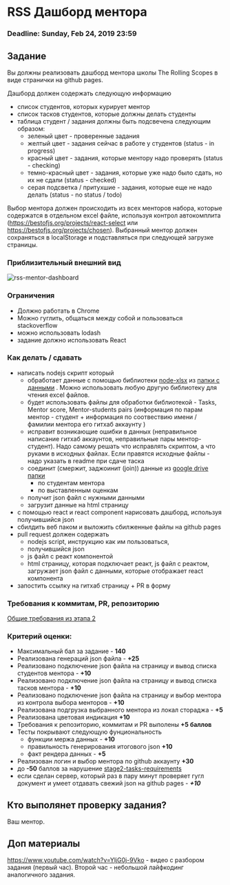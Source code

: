# RSS Дашборд ментора

### Deadline: Sunday, Feb 24, 2019 23:59

## Задание
Вы должны реализовать дашборд ментора школы The Rolling Scopes в виде странички на github pages.

Дашборд должен содержать следующую информацию
- список студентов, которых курирует ментор
- список тасков студентов, которые должны делать студенты
- таблица студент / задания должны быть подсвечена следующим образом:
    - зеленый цвет - проверенные задания
    - желтый цвет - задания сейчас в работе у студентов (status - in progress)
    - красный цвет - задания, которые ментору надо проверять (status - checking)
    - темно-красный цвет - задания, которые уже надо было сдать, но их не сдали (status - checked)
    - серая подсветка / притухшие - задания, которые еще не надо делать (status - no status / todo)

Выбор ментора должен происходить из всех менторов набора, которые содержатся в отдельном excel файле, используя контрол автокомплита (https://bestofjs.org/projects/react-select или https://bestofjs.org/projects/chosen). Выбранный ментор должен сохраняться в localStorage и подставляться при следующей загрузке страницы.

### Приблизительный внешний вид
![rss-mentor-dashboard](https://docs.google.com/drawings/d/e/2PACX-1vSV8wUHrWdVDOxyJGl86gC4s_Vmri8Xor3gMRKlB_gF_krSa7UJuydBZ6JMNSpHlQOjW08CtyOqGNny/pub?w=960&h=720)


### Ограничения
  - Должно работать в Chrome
  - Можно гуглить, общаться между собой и пользоваться stackoverflow
  - можно использовать lodash
  - задание должно использовать React
    
### Как делать / сдавать
  - написать nodejs скрипт который
    - обработает данные с помощью библиотеки [node-xlsx](https://github.com/mgcrea/node-xlsx) из [папки с данными](https://drive.google.com/open?id=1ULj8KjnNNCgUdGunQ1TY00dNbCsqAsHW) . Можно использовать любую другую библиотеку для чтения excel файлов.
    - будет использовать файлы для обработки библиотекой - Tasks, Mentor score, Mentor-students pairs (информация по парам ментор - студент + информация по соотвествию имени / фамилии ментора его гитхаб аккаунту ) 
    - исправит возникающие ошибки в данных (неправильное написание гитхаб аккаунтов, неправильные пары ментор-студент). Надо самому решать что исправлять скриптом, а что руками в исходных файлах. Если правятся исходные файлы - надо указать в readme при сдаче таска
    - соединит (смержит, заджоинит (join)) данные из [google drive папки](https://drive.google.com/open?id=1ULj8KjnNNCgUdGunQ1TY00dNbCsqAsHW)
      - по студентам ментора
      - по выставленным оценкам
    - получит json файл с нужными данными
    - загрузит данные на html страницу
  - с помощью react и react component нарисовать дашборд, используя получившийся json
  - сбилдить веб паком и выложить сбилженные файлы на github pages 
  - pull request должен содержать 
    - nodejs script, инструкцию как им пользоваться, 
    - получившийся json
    - js файл с реакт компонентой
    - html страницу, которая подключает реакт, js файл с реактом, загружает json файл с данными, которые отображает react компонента 
  - запостить ссылку на гитхаб страницу + PR в форму
    
    
### Требования к коммитам, PR, репозиторию
[Общие требования из этапа 2](https://github.com/rolling-scopes-school/docs/blob/master/stage2-tasks-requirements.md)

### Критерий оценки:
- Максимальный бал за задание - **140**
- Реализована генераций json файла - **+25**
- Реализовано подключение json файла на страницу и вывод списка студентов ментора - **+10**
- Реализовано подключение json файла на страницу и вывод списка тасков ментора - **+10**
- Реализовано подключение json файла на страницу и выбор ментора из контрола выбора менторов - **+10**
- Реализована подгрузка выбранного ментора из локал стораджа - **+5**
- Реализована цветовая индикация **+10**
- Требования к репозиторию, коммитам и PR выполены **+5 баллов**
- Тесты покрывают следующую фунциональность 
  - функции мержа данных - **+10**
  - правильность генерирования итогового json **+10**
  - факт рендера данных - **+5**
- Реализован логин и выбор ментора по github аккаунту **+30**
- до **-50** баллов за нарушение [stage2-tasks-requirements](https://github.com/rolling-scopes-school/docs/blob/master/stage2-tasks-requirements.md)
- если сделан сервер, который раз в пару минут проверяет гугл документ и умеет отдавать свежий json на github pages - ***+10***

## Кто выполянет проверку задания?
Ваш ментор.

## Доп материалы
https://www.youtube.com/watch?v=YljG0j-9Vko - видео с разбором задания (первый час). Второй час - небольшой лайфкодинг аналогичного задания.
